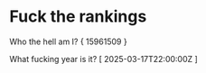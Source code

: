 # Fuck the rankings

Who the hell am I?
{ 15961509 }

What fucking year is it?
[ 2025-03-17T22:00:00Z ]
